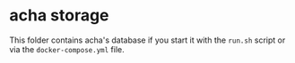 # acha storage

This folder contains acha's database if you start it with the `run.sh` script or via the `docker-compose.yml` file.
